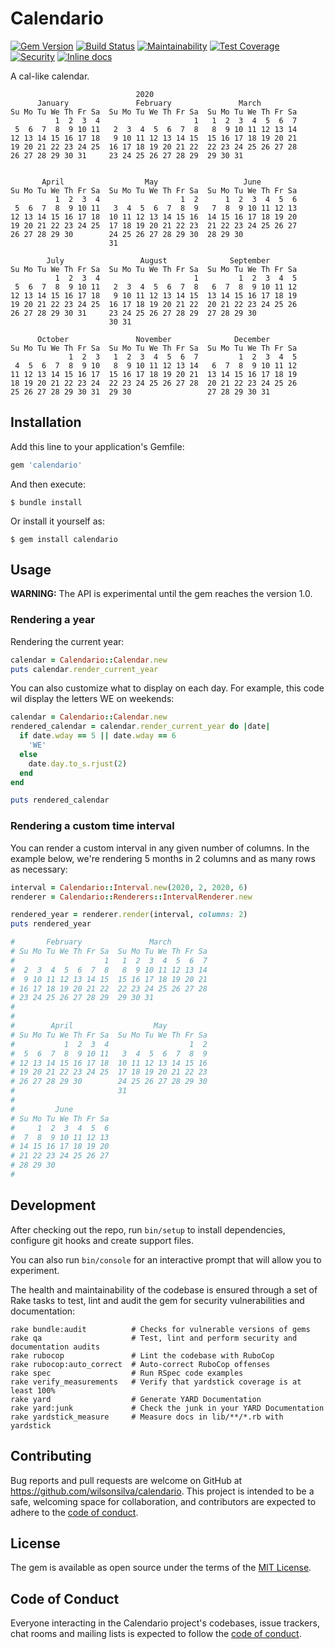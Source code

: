 # Calendario

[![Gem Version](https://badge.fury.io/rb/calendario.svg)](https://badge.fury.io/rb/calendario)
[![Build Status](https://travis-ci.org/wilsonsilva/calendario.svg?branch=master)](https://travis-ci.org/wilsonsilva/calendario)
[![Maintainability](https://api.codeclimate.com/v1/badges/98a431421f7754ffe8fc/maintainability)](https://codeclimate.com/github/wilsonsilva/calendario/maintainability)
[![Test Coverage](https://api.codeclimate.com/v1/badges/98a431421f7754ffe8fc/test_coverage)](https://codeclimate.com/github/wilsonsilva/calendario/test_coverage)
[![Security](https://hakiri.io/github/wilsonsilva/calendario/master.svg)](https://hakiri.io/github/wilsonsilva/calendario/master)
[![Inline docs](http://inch-ci.org/github/wilsonsilva/calendario.svg?branch=master)](http://inch-ci.org/github/wilsonsilva/calendario)

A cal-like calendar.

```shell script
                            2020
      January               February               March
Su Mo Tu We Th Fr Sa  Su Mo Tu We Th Fr Sa  Su Mo Tu We Th Fr Sa
          1  2  3  4                     1   1  2  3  4  5  6  7
 5  6  7  8  9 10 11   2  3  4  5  6  7  8   8  9 10 11 12 13 14
12 13 14 15 16 17 18   9 10 11 12 13 14 15  15 16 17 18 19 20 21
19 20 21 22 23 24 25  16 17 18 19 20 21 22  22 23 24 25 26 27 28
26 27 28 29 30 31     23 24 25 26 27 28 29  29 30 31


       April                  May                   June
Su Mo Tu We Th Fr Sa  Su Mo Tu We Th Fr Sa  Su Mo Tu We Th Fr Sa
          1  2  3  4                  1  2      1  2  3  4  5  6
 5  6  7  8  9 10 11   3  4  5  6  7  8  9   7  8  9 10 11 12 13
12 13 14 15 16 17 18  10 11 12 13 14 15 16  14 15 16 17 18 19 20
19 20 21 22 23 24 25  17 18 19 20 21 22 23  21 22 23 24 25 26 27
26 27 28 29 30        24 25 26 27 28 29 30  28 29 30
                      31

        July                 August              September
Su Mo Tu We Th Fr Sa  Su Mo Tu We Th Fr Sa  Su Mo Tu We Th Fr Sa
          1  2  3  4                     1         1  2  3  4  5
 5  6  7  8  9 10 11   2  3  4  5  6  7  8   6  7  8  9 10 11 12
12 13 14 15 16 17 18   9 10 11 12 13 14 15  13 14 15 16 17 18 19
19 20 21 22 23 24 25  16 17 18 19 20 21 22  20 21 22 23 24 25 26
26 27 28 29 30 31     23 24 25 26 27 28 29  27 28 29 30
                      30 31

      October               November              December
Su Mo Tu We Th Fr Sa  Su Mo Tu We Th Fr Sa  Su Mo Tu We Th Fr Sa
             1  2  3   1  2  3  4  5  6  7         1  2  3  4  5
 4  5  6  7  8  9 10   8  9 10 11 12 13 14   6  7  8  9 10 11 12
11 12 13 14 15 16 17  15 16 17 18 19 20 21  13 14 15 16 17 18 19
18 19 20 21 22 23 24  22 23 24 25 26 27 28  20 21 22 23 24 25 26
25 26 27 28 29 30 31  29 30                 27 28 29 30 31
```

## Installation

Add this line to your application's Gemfile:

```ruby
gem 'calendario'
```

And then execute:

    $ bundle install

Or install it yourself as:

    $ gem install calendario

## Usage

__WARNING:__ The API is experimental until the gem reaches the version 1.0.

### Rendering a year
Rendering the current year:
```ruby
calendar = Calendario::Calendar.new
puts calendar.render_current_year
```

You can also customize what to display on each day. For example, this code wil display the letters WE on weekends:
```ruby
calendar = Calendario::Calendar.new
rendered_calendar = calendar.render_current_year do |date|
  if date.wday == 5 || date.wday == 6
    'WE'
  else
    date.day.to_s.rjust(2)
  end
end

puts rendered_calendar
```

### Rendering a custom time interval

You can render a custom interval in any given number of columns. In the example below, we're rendering 5 months in
2 columns and as many rows as necessary:

```ruby
interval = Calendario::Interval.new(2020, 2, 2020, 6)
renderer = Calendario::Renderers::IntervalRenderer.new

rendered_year = renderer.render(interval, columns: 2)
puts rendered_year

#       February               March
# Su Mo Tu We Th Fr Sa  Su Mo Tu We Th Fr Sa
#                    1   1  2  3  4  5  6  7
#  2  3  4  5  6  7  8   8  9 10 11 12 13 14
#  9 10 11 12 13 14 15  15 16 17 18 19 20 21
# 16 17 18 19 20 21 22  22 23 24 25 26 27 28
# 23 24 25 26 27 28 29  29 30 31
#
#
#        April                  May
# Su Mo Tu We Th Fr Sa  Su Mo Tu We Th Fr Sa
#           1  2  3  4                  1  2
#  5  6  7  8  9 10 11   3  4  5  6  7  8  9
# 12 13 14 15 16 17 18  10 11 12 13 14 15 16
# 19 20 21 22 23 24 25  17 18 19 20 21 22 23
# 26 27 28 29 30        24 25 26 27 28 29 30
#                       31
#
#         June
# Su Mo Tu We Th Fr Sa
#     1  2  3  4  5  6
#  7  8  9 10 11 12 13
# 14 15 16 17 18 19 20
# 21 22 23 24 25 26 27
# 28 29 30
#
```

## Development

After checking out the repo, run `bin/setup` to install dependencies, configure git hooks and create support files.

You can also run `bin/console` for an interactive prompt that will allow you to experiment.

The health and maintainability of the codebase is ensured through a set of
Rake tasks to test, lint and audit the gem for security vulnerabilities and documentation:

```
rake bundle:audit          # Checks for vulnerable versions of gems
rake qa                    # Test, lint and perform security and documentation audits
rake rubocop               # Lint the codebase with RuboCop
rake rubocop:auto_correct  # Auto-correct RuboCop offenses
rake spec                  # Run RSpec code examples
rake verify_measurements   # Verify that yardstick coverage is at least 100%
rake yard                  # Generate YARD Documentation
rake yard:junk             # Check the junk in your YARD Documentation
rake yardstick_measure     # Measure docs in lib/**/*.rb with yardstick
```

## Contributing

Bug reports and pull requests are welcome on GitHub at https://github.com/wilsonsilva/calendario. This project is
intended to be a safe, welcoming space for collaboration, and contributors are expected to adhere to the
[code of conduct](https://github.com/wilsonsilva/calendario/blob/master/CODE_OF_CONDUCT.md).

## License

The gem is available as open source under the terms of the [MIT License](https://opensource.org/licenses/MIT).

## Code of Conduct

Everyone interacting in the Calendario project's codebases, issue trackers, chat rooms and mailing lists is expected
to follow the [code of conduct](https://github.com/wilsonsilva/calendario/blob/master/CODE_OF_CONDUCT.md).
